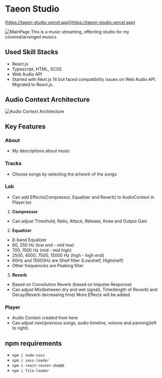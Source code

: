 # Taeon Studio
[https://taeon-studio.vercel.app](https://taeon-studio.vercel.app)

![MainPage](https://github.com/yongtaecheon/taeon-studio/assets/42794553/10e7d9eb-a56c-4a9d-a72b-ea0461a88b58)
This is a music streaming, effecting studio for my covered/arranged musics.

## Used Skill Stacks
- React.js
- Typescript, HTML, SCSS
- Web Audio API
- Started with Next.js 14 but faced compatibility issues on Web Audio API. Migrated to React.js.

## Audio Context Architecture
![Audio Context Architecture](https://github.com/yongtaecheon/taeon-studio/assets/42794553/6af93583-7109-4d0c-98f3-965c91b52fb5)

## Key Features
### About
  -  My descriptions about music
### Tracks
  - Choose songs by selecting the artwork of the songs
### Lab
  - Can add Effects(Compressor, Equalizer and Reverb) to AudioContext in Player.tsx
  1. **Compressor**
   - Can adjust Threshold, Ratio, Attack, Release, Knee and Output Gain
  2. **Equalizer**
   - 8-band Equalizer
   - 60, 250 Hz (low end - mid low)
   - 700, 1500 Hz (mid - mid high)
   - 2500, 4000, 7500, 15000 Hz (high - high end)
   - 60Hz and 15000Hz are Shelf filter (Lowshelf, Highshelf)
   - Other frequencies are Peaking filter
  3. **Reverb**
   - Based on Convolution Reverb (based on Impulse Response)
   - Can adjust Mix(between dry and wet signal), Time(length of Reverb) and Decay(Reverb decreasing time) 
  More Effects will be added.
### Player
  - Audio Context created from here
  - Can adjust next/previous songs, audio timeline, volume and panning(left to right). 

## npm requirements
- `npm i node-sass`
- `npm i sass-loader`
- `npm i react-router-dom@6`
- `npm i file-loader`